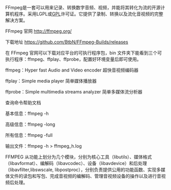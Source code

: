 FFmpeg是一套可以用来记录、转换数字音频、视频，并能将其转化为流的开源计算机程序。采用LGPL或[GPL](https://baike.baidu.com/item/GPL/2357903)许可证。它提供了录制、转换以及流化音视频的完整解决方案。



FFmpeg 官网  http://ffmpeg.org/ 

下载地址 https://github.com/BtbN/FFmpeg-Builds/releases

在 FFmpeg 官网可以下载对应平台的可执行程序包，bin 文件夹下能看到三个可执行程序：ffmpeg、ffplay、ffprobe，配置好环境变量后即可使用。 



ffmpeg：Hyper fast Audio and Video encoder 超快音视频编码器

ffplay：Simple media player 简单媒体播放器

ffprobe：Simple multimedia streams analyzer 简单多媒体流分析器



查询命令帮助文档

基本信息：ffmpeg -h

高级信息：ffmpeg -long

所有信息：ffmpeg -full

输出文件：ffmpeg -h > ffmpeg_h.log



FFMPEG 从功能上划分为几个模块，分别为核心工具（libutils）、媒体格式（libavformat）、编解码（libavcodec）、设备（libavdevice）和后处理（libavfilter,libswscale, libpostproc），分别负责提供公用的功能函数、实现多媒体文件的读包和写包、完成音视频的编解码、管理音视频设备的操作以及进行音视频后处理。














